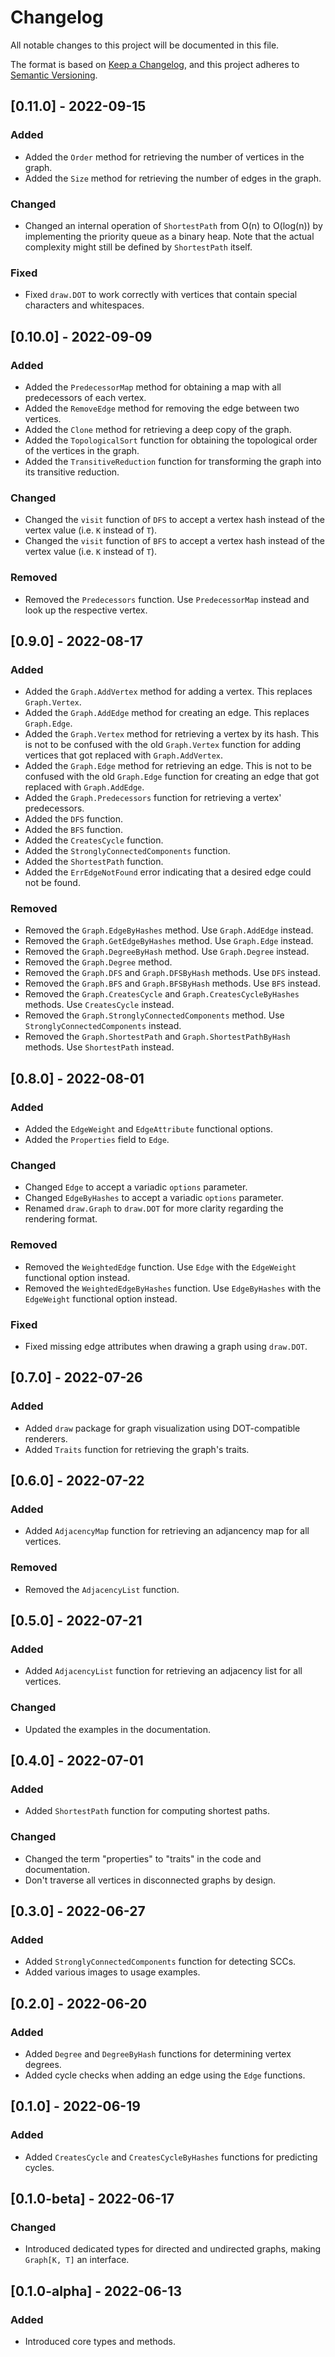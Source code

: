 # Changelog

All notable changes to this project will be documented in this file.

The format is based on [Keep a Changelog](https://keepachangelog.com/en/1.0.0/),  and this project
adheres to [Semantic Versioning](https://semver.org/spec/v2.0.0.html).

## [0.11.0] - 2022-09-15

### Added
* Added the `Order` method for retrieving the number of vertices in the graph.
* Added the `Size` method for retrieving the number of edges in the graph.

### Changed
* Changed an internal operation of `ShortestPath` from O(n) to O(log(n)) by implementing the priority queue as a binary heap. Note that the actual complexity might still be defined by `ShortestPath` itself.

### Fixed
* Fixed `draw.DOT` to work correctly with vertices that contain special characters and whitespaces.

## [0.10.0] - 2022-09-09

### Added
* Added the `PredecessorMap` method for obtaining a map with all predecessors of each vertex.
* Added the `RemoveEdge` method for removing the edge between two vertices.
* Added the `Clone` method for retrieving a deep copy of the graph.
* Added the `TopologicalSort` function for obtaining the topological order of the vertices in the graph.
* Added the `TransitiveReduction` function for transforming the graph into its transitive reduction.

### Changed
* Changed the `visit` function of `DFS` to accept a vertex hash instead of the vertex value (i.e. `K` instead of `T`).
* Changed the `visit` function of `BFS` to accept a vertex hash instead of the vertex value (i.e. `K` instead of `T`).

### Removed
* Removed the `Predecessors` function. Use `PredecessorMap` instead and look up the respective vertex.

## [0.9.0] - 2022-08-17

### Added
* Added the `Graph.AddVertex` method for adding a vertex. This replaces `Graph.Vertex`.
* Added the `Graph.AddEdge` method for creating an edge. This replaces `Graph.Edge`.
* Added the `Graph.Vertex` method for retrieving a vertex by its hash. This is not to be confused with the old `Graph.Vertex` function for adding vertices that got replaced with `Graph.AddVertex`.
* Added the `Graph.Edge` method for retrieving an edge. This is not to be confused with the old `Graph.Edge` function for creating an edge that got replaced with `Graph.AddEdge`.
* Added the `Graph.Predecessors` function for retrieving a vertex' predecessors.
* Added the `DFS` function.
* Added the `BFS` function.
* Added the `CreatesCycle` function.
* Added the `StronglyConnectedComponents` function.
* Added the `ShortestPath` function.
* Added the `ErrEdgeNotFound` error indicating that a desired edge could not be found.

### Removed
* Removed the `Graph.EdgeByHashes` method. Use `Graph.AddEdge` instead.
* Removed the `Graph.GetEdgeByHashes` method. Use `Graph.Edge` instead.
* Removed the `Graph.DegreeByHash` method. Use `Graph.Degree` instead.
* Removed the `Graph.Degree` method.
* Removed the `Graph.DFS` and `Graph.DFSByHash` methods. Use `DFS` instead.
* Removed the `Graph.BFS` and `Graph.BFSByHash` methods. Use `BFS` instead.
* Removed the `Graph.CreatesCycle` and `Graph.CreatesCycleByHashes` methods. Use `CreatesCycle` instead.
* Removed the `Graph.StronglyConnectedComponents` method. Use `StronglyConnectedComponents` instead.
* Removed the `Graph.ShortestPath` and `Graph.ShortestPathByHash` methods. Use `ShortestPath` instead.

## [0.8.0] - 2022-08-01

### Added
* Added the `EdgeWeight` and `EdgeAttribute` functional options.
* Added the `Properties` field to `Edge`.

### Changed
* Changed `Edge` to accept a variadic `options` parameter.
* Changed `EdgeByHashes` to accept a variadic `options` parameter.
* Renamed `draw.Graph` to `draw.DOT` for more clarity regarding the rendering format.

### Removed
* Removed the `WeightedEdge` function. Use `Edge` with the `EdgeWeight` functional option instead.
* Removed the `WeightedEdgeByHashes` function. Use `EdgeByHashes` with the `EdgeWeight` functional option instead.

### Fixed
* Fixed missing edge attributes when drawing a graph using `draw.DOT`.

## [0.7.0] - 2022-07-26

### Added
* Added `draw` package for graph visualization using DOT-compatible renderers.
* Added `Traits` function for retrieving the graph's traits.

## [0.6.0] - 2022-07-22

### Added
* Added `AdjacencyMap` function for retrieving an adjancency map for all vertices.

### Removed
* Removed the `AdjacencyList` function.

## [0.5.0] - 2022-07-21

### Added
* Added `AdjacencyList` function for retrieving an adjacency list for all vertices.
  
### Changed
* Updated the examples in the documentation.

## [0.4.0] - 2022-07-01

### Added
* Added `ShortestPath` function for computing shortest paths.

### Changed
* Changed the term "properties" to "traits" in the code and documentation.
* Don't traverse all vertices in disconnected graphs by design.

## [0.3.0] - 2022-06-27

### Added
* Added `StronglyConnectedComponents` function for detecting SCCs.
* Added various images to usage examples.

## [0.2.0] - 2022-06-20

### Added
* Added `Degree` and `DegreeByHash` functions for determining vertex degrees.
* Added cycle checks when adding an edge using the `Edge` functions.

## [0.1.0] - 2022-06-19

### Added
* Added `CreatesCycle` and `CreatesCycleByHashes` functions for predicting cycles.

## [0.1.0-beta] - 2022-06-17

### Changed
* Introduced dedicated types for directed and undirected graphs, making `Graph[K, T]` an interface.

## [0.1.0-alpha] - 2022-06-13

### Added
* Introduced core types and methods.
